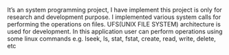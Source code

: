 It’s an system programming project, I have implement this project is only for research and development purpose. I implemented various system calls for performing the operations on files. UFS(UNIX FILE SYSTEM) architecture is used for development. In this application user can perform operations using some linux commands e.g. lseek, ls, stat, fstat, create, read, write, delete, etc
